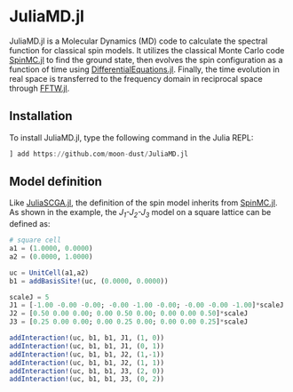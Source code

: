 # JuliaMD.jl
JuliaMD.jl is a Molecular Dynamics (MD) code to calculate the spectral function for classical spin models. It utilizes the classical Monte Carlo code [SpinMC.jl](https://github.com/fbuessen/SpinMC.jl) to find the ground state, then evolves the spin configuration as a function of time using [DifferentialEquations.jl](https://github.com/SciML/DifferentialEquations.jl). Finally, the time evolution in real space is transferred to the frequency domain in reciprocal space through [FFTW.jl](https://juliamath.github.io/FFTW.jl/stable/).

## Installation
To install JuliaMD.jl, type the following command in the Julia REPL:
```julia
] add https://github.com/moon-dust/JuliaMD.jl
```

## Model definition
Like [JuliaSCGA.jl](https://github.com/moon-dust/JuliaMD.jl), the definition of the spin model inherits from [SpinMC.jl](https://github.com/fbuessen/SpinMC.jl). As shown in the example, the *J<sub>1</sub>-J<sub>2</sub>-J<sub>3</sub>* model on a square lattice can be defined as:

```julia
# square cell
a1 = (1.0000, 0.0000) 
a2 = (0.0000, 1.0000) 

uc = UnitCell(a1,a2) 
b1 = addBasisSite!(uc, (0.0000, 0.0000)) 

scaleJ = 5
J1 = [-1.00 -0.00 -0.00; -0.00 -1.00 -0.00; -0.00 -0.00 -1.00]*scaleJ
J2 = [0.50 0.00 0.00; 0.00 0.50 0.00; 0.00 0.00 0.50]*scaleJ
J3 = [0.25 0.00 0.00; 0.00 0.25 0.00; 0.00 0.00 0.25]*scaleJ

addInteraction!(uc, b1, b1, J1, (1, 0)) 
addInteraction!(uc, b1, b1, J1, (0, 1)) 
addInteraction!(uc, b1, b1, J2, (1,-1)) 
addInteraction!(uc, b1, b1, J2, (1, 1)) 
addInteraction!(uc, b1, b1, J3, (2, 0)) 
addInteraction!(uc, b1, b1, J3, (0, 2)) 
```

